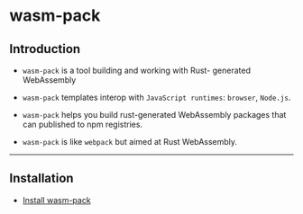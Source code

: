 # wasm-pack

## Introduction

* `wasm-pack` is a tool building and working with Rust- generated WebAssembly 

* `wasm-pack` templates interop with `JavaScript runtimes`: `browser`, `Node.js`. 

* `wasm-pack` helps you build rust-generated WebAssembly packages that can published to npm registries.

* `wasm-pack` is like `webpack` but aimed at Rust WebAssembly.

---

## Installation

* [Install wasm-pack](https://rustwasm.github.io/wasm-pack/installer/)